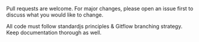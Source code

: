 Pull requests are welcome. For major changes, please open an issue first to discuss what you would like to change.

All code must follow standardjs principles & Gitflow branching strategy. Keep documentation thorough as well.
